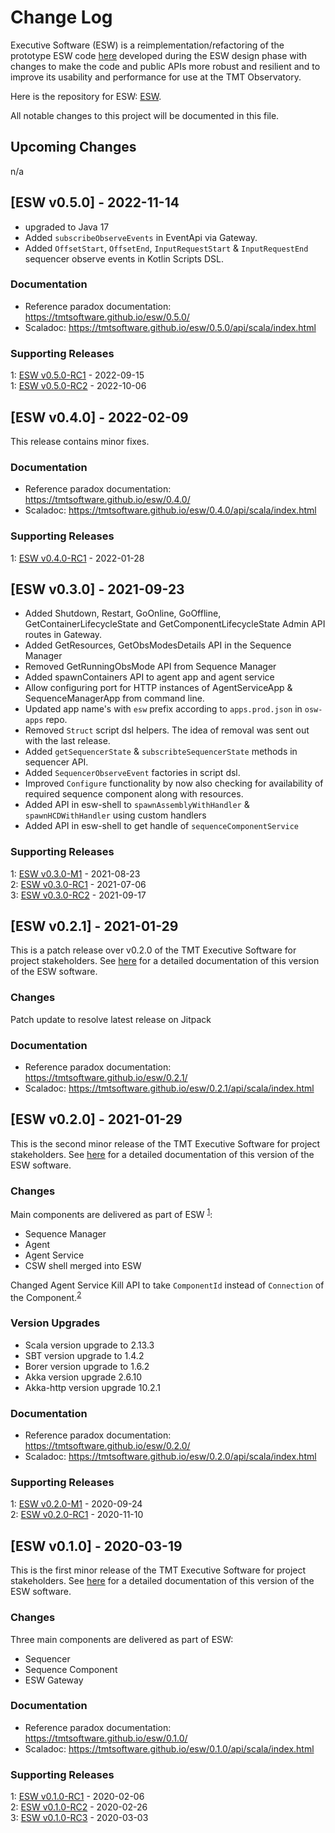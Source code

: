 # Change Log

Executive Software (ESW) is a reimplementation/refactoring of the prototype ESW code [here](https://github.com/tmtsoftware/esw-prototype)
developed during the ESW design phase with changes to make the code and public APIs
more robust and resilient and to improve its usability and performance for use at the
TMT Observatory.

Here is the repository for ESW: [ESW](https://github.com/tmtsoftware/esw).

All notable changes to this project will be documented in this file.

## Upcoming Changes
n/a

## [ESW v0.5.0] - 2022-11-14

- upgraded to Java 17
- Added `subscribeObserveEvents` in EventApi via Gateway.
- Added `OffsetStart`, `OffsetEnd`, `InputRequestStart` & `InputRequestEnd` sequencer observe events in Kotlin Scripts DSL.

### Documentation
- Reference paradox documentation: https://tmtsoftware.github.io/esw/0.5.0/
- Scaladoc: https://tmtsoftware.github.io/esw/0.5.0/api/scala/index.html

### Supporting Releases

<a name="0-5-0-1"></a>1: [ESW v0.5.0-RC1](https://github.com/tmtsoftware/esw/releases/tag/v0.5.0-RC1) - 2022-09-15<br>
<a name="0-5-0-2"></a>1: [ESW v0.5.0-RC2](https://github.com/tmtsoftware/esw/releases/tag/v0.5.0-RC2) - 2022-10-06<br>

## [ESW v0.4.0] - 2022-02-09

This release contains minor fixes.

### Documentation
- Reference paradox documentation: https://tmtsoftware.github.io/esw/0.4.0/
- Scaladoc: https://tmtsoftware.github.io/esw/0.4.0/api/scala/index.html

### Supporting Releases

<a name="0-4-0-1"></a>1: [ESW v0.4.0-RC1](https://github.com/tmtsoftware/esw/releases/tag/v0.4.0-RC1) - 2022-01-28<br>

## [ESW v0.3.0] - 2021-09-23

- Added Shutdown, Restart, GoOnline, GoOffline, GetContainerLifecycleState and GetComponentLifecycleState Admin API routes in Gateway.
- Added GetResources, GetObsModesDetails API in the Sequence Manager
- Removed GetRunningObsMode API from Sequence Manager
- Added spawnContainers API to agent app and agent service
- Allow configuring port for HTTP instances of AgentServiceApp & SequenceManagerApp from command line.
- Updated app name's with `esw` prefix according to `apps.prod.json` in `osw-apps` repo.
- Removed `Struct` script dsl helpers. The idea of removal was sent out with the last release.
- Added `getSequencerState` & `subscribteSequencerState` methods in sequencer API.
- Added `SequencerObserveEvent` factories in script dsl.
- Improved `Configure` functionality by now also checking for availability of required sequence component along with resources.
- Added API in esw-shell to `spawnAssemblyWithHandler` & `spawnHCDWithHandler` using custom handlers
- Added API in esw-shell to get handle of `sequenceComponentService`

### Supporting Releases

<a name="0-3-0-1"></a>1: [ESW v0.3.0-M1](https://github.com/tmtsoftware/esw/releases/tag/v0.3.0-M1) - 2021-08-23<br>
<a name="0-3-0-2"></a>2: [ESW v0.3.0-RC1](https://github.com/tmtsoftware/esw/releases/tag/v0.3.0-RC1) - 2021-07-06<br>
<a name="0-3-0-3"></a>3: [ESW v0.3.0-RC2](https://github.com/tmtsoftware/esw/releases/tag/v0.3.0-RC2) - 2021-09-17<br>

## [ESW v0.2.1] - 2021-01-29

This is a patch release over v0.2.0 of the TMT Executive Software for project stakeholders.
See [here](https://tmtsoftware.github.io/esw/0.2.1/) for a detailed documentation of this version of the ESW software.

### Changes

Patch update to resolve latest release on Jitpack

### Documentation
- Reference paradox documentation: https://tmtsoftware.github.io/esw/0.2.1/
- Scaladoc: https://tmtsoftware.github.io/esw/0.2.1/api/scala/index.html

## [ESW v0.2.0] - 2021-01-29

This is the second minor release of the TMT Executive Software for project stakeholders.
See [here](https://tmtsoftware.github.io/esw/0.2.0/) for a detailed documentation of this version of the ESW software.

### Changes
Main components are delivered as part of ESW <sup>[1](#0-2-0-1)</sup>:
- Sequence Manager
- Agent
- Agent Service
- CSW shell merged into ESW

Changed Agent Service Kill API to take `ComponentId` instead of `Connection` of the Component.<sup>[2](#0-2-0-2)</sup>

### Version Upgrades
- Scala version upgrade to 2.13.3
- SBT version upgrade to 1.4.2
- Borer version upgrade to 1.6.2
- Akka version upgrade 2.6.10
- Akka-http version upgrade 10.2.1

### Documentation
- Reference paradox documentation: https://tmtsoftware.github.io/esw/0.2.0/
- Scaladoc: https://tmtsoftware.github.io/esw/0.2.0/api/scala/index.html

### Supporting Releases

<a name="0-2-0-1"></a>1: [ESW v0.2.0-M1](https://github.com/tmtsoftware/esw/releases/tag/v0.2.0-M1) - 2020-09-24<br>
<a name="0-2-0-2"></a>2: [ESW v0.2.0-RC1](https://github.com/tmtsoftware/esw/releases/tag/v0.2.0-RC1) - 2020-11-10<br>

## [ESW v0.1.0] - 2020-03-19

This is the first minor release of the TMT Executive Software for project stakeholders.
See [here](https://tmtsoftware.github.io/esw/0.1.0/) for a detailed documentation of this version of the ESW software.

### Changes
Three main components are delivered as part of ESW:
* Sequencer
* Sequence Component
* ESW Gateway

### Documentation
- Reference paradox documentation: https://tmtsoftware.github.io/esw/0.1.0/
- Scaladoc: https://tmtsoftware.github.io/esw/0.1.0/api/scala/index.html

### Supporting Releases

<a name="0-1-0-1"></a>1: [ESW v0.1.0-RC1](https://github.com/tmtsoftware/esw/releases/tag/v0.1.0-RC1) - 2020-02-06<br>
<a name="0-1-0-2"></a>2: [ESW v0.1.0-RC2](https://github.com/tmtsoftware/esw/releases/tag/v0.1.0-RC2) - 2020-02-26<br>
<a name="0-1-0-3"></a>3: [ESW v0.1.0-RC3](https://github.com/tmtsoftware/esw/releases/tag/v0.1.0-RC3) - 2020-03-03<br>
